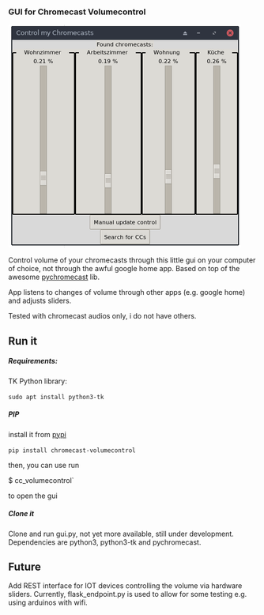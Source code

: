 ### GUI for Chromecast Volumecontrol

![frontend image](chromecast_volumecontrol/img/gui.png)

Control volume of your chromecasts through this little gui on your computer of choice, not through the awful google home app. Based on top of the awesome [pychromecast](https://github.com/balloob/pychromecast) lib.

App listens to changes of volume through other apps (e.g. google home) and adjusts sliders.

Tested with chromecast audios only, i do not have others.

## Run it

##### Requirements:
TK Python library:

`sudo apt install python3-tk`

##### PIP
install it from [pypi](https://pypi.org/project/chromecast-volumecontrol/)

`pip install chromecast-volumecontrol`

then, you can use run 

$ cc_volumecontrol` 

to open the gui 

##### Clone it
Clone and run gui.py, not yet more available, still under development. Dependencies are python3, python3-tk and pychromecast.

## Future
Add REST interface for IOT devices controlling the volume via hardware sliders. Currently, flask_endpoint.py is used to allow for some testing e.g. using arduinos with wifi.

